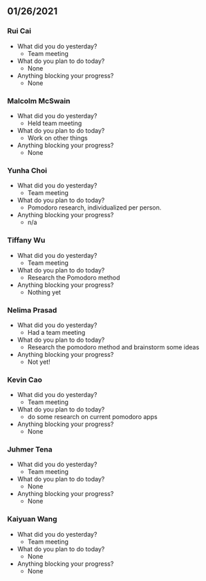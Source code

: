 
## 01/26/2021


### Rui Cai 
- What did you do yesterday?
  - Team meeting
- What do you plan to do today?
  - None
- Anything blocking your progress?
  - None



### Malcolm McSwain
- What did you do yesterday?
  - Held team meeting
- What do you plan to do today?
  - Work on other things
- Anything blocking your progress?
  - None



### Yunha Choi
- What did you do yesterday?
  - Team meeting
- What do you plan to do today?
  - Pomodoro research, individualized per person.
- Anything blocking your progress?
  - n/a



### Tiffany Wu
- What did you do yesterday?
  - Team meeting
- What do you plan to do today?
  - Research the Pomodoro method
- Anything blocking your progress?
  - Nothing yet


### Nelima Prasad
- What did you do yesterday?
  - Had a team meeting
- What do you plan to do today?
  - Research the pomodoro method and brainstorm some ideas
- Anything blocking your progress?
  - Not yet!



### Kevin Cao
- What did you do yesterday?
  - Team meeting
- What do you plan to do today?
  - do some research on current pomodoro apps
- Anything blocking your progress?
  - None



### Juhmer Tena
- What did you do yesterday?
  - Team meeting
- What do you plan to do today?
  - None
- Anything blocking your progress?
  - None


### Kaiyuan Wang
- What did you do yesterday?
  - Team meeting
- What do you plan to do today?
  - None
- Anything blocking your progress?
  - None
